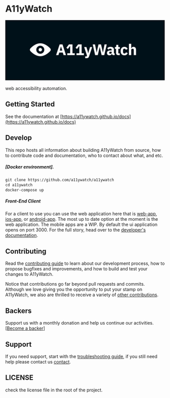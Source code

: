 # A11yWatch

![A11yWatch](https://raw.githubusercontent.com/A11yWatch/Project-Screenshots/master/banner.jpeg?raw=true "A11yWatch Logo")

web accessibility automation.

## Getting Started

See the documentation at [https://a11ywatch.github.io/docs](https://a11ywatch.github.io/docs)

## Develop

This repo hosts all information about
building A11yWatch from source, how to contribute code
and documentation, who to contact about what, and etc.

##### [Docker environment].

```
git clone https://github.com/a11ywatch/a11ywatch
cd a11ywatch
docker-compose up
```

##### Front-End Client

For a client to use you can use the web application here that is [web-app](https://github.com/A11yWatch/a11ywatch-web), [ios-app](https://github.com/A11yWatch/a11ywatch-ios), or [android-app](https://github.com/A11yWatch/a11ywatch-android). The most up to date option at the moment is the web application. The mobile apps are a WIP.
By default the ui application opens on port 3000. For the full story, head over to the [developer's documentation](https://a11ywatch.github.io/a11ywatch-docs/docs/getting-started).

## Contributing

Read the [contributing guide](/CONTRIBUTING.md) to learn about our development process, how to propose bugfixes and improvements, and how to build and test your changes to A11yWatch.

Notice that contributions go far beyond pull requests and commits.
Although we love giving you the opportunity to put your stamp on A11yWatch, we also are thrilled to receive a variety of [other contributions](https://a11ywatch.com/faq).

## Backers

Support us with a monthly donation and help us continue our activities. [[Become a backer](https://opencollective.com/a11ywatch#backer)]

## Support

If you need support, start with the [troubleshooting guide](https://a11ywatch.github.io/docs/troubleshooting),
if you still need help please contact us [contact](https://a11ywatch.github.io/docs/blog).

## LICENSE

check the license file in the root of the project.
